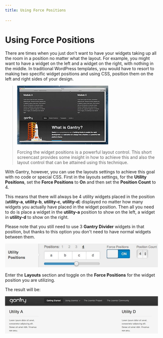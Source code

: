 ```yaml
---
title: Using Force Positions

---
```


Using Force Positions
=====================
There are times when you just don't want to have your widgets taking up all the room in a position no matter what the layout. For example,  you might want to have a widget on the left and a widget on the right, with nothing in the middle. In traditional WordPress templates,  you would have to resort to making two specific widget positions and using CSS, position them on the left and right sides of your design.

> [![](../assets/g4-forcepos.jpg)](http://youtube.com/embed/ulsy2fkpyfA)
>
> Forcing the widget positions is a powerful layout control. This short screencast provides some insight in how to achieve this and also the layout control that can be attained using this technique.

With Gantry, however, you can use the layouts settings to achieve this goal with no code or special CSS. First in the layouts settings, for the **Utility Positions**, set the **Force Positions** to **On** and then set the **Position Count** to 4.

This means that there will always be 4 utility widgets placed in the position (**utility-a**, **utility-b**, **utility-c**, **utility-d**) displayed no matter how many widgets you actually have placed in the widget position. Then all you need to do is place a widget in the **utility-a** position to show on the left, a widget in **utility-d** to show on the right. 

Please note that you still need to use 3 **Gantry Divider** widgets in that position, but thanks to this option you don't need to have normal widgets between them.

![](assets/force-positions1.jpg)

Enter the **Layouts** section and toggle on the **Force Positions** for the widget position you are utilizing.


The result will be:

![](assets/force-positions2.jpg)
